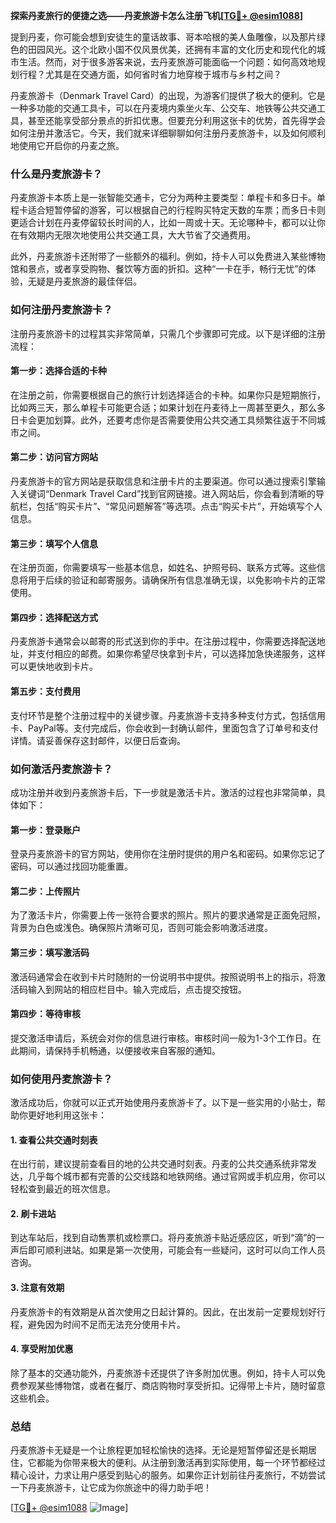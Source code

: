 **探索丹麦旅行的便捷之选——丹麦旅游卡怎么注册飞机[[TG💪+ @esim1088](https://t.me/s/esim1088)]**

提到丹麦，你可能会想到安徒生的童话故事、哥本哈根的美人鱼雕像，以及那片绿色的田园风光。这个北欧小国不仅风景优美，还拥有丰富的文化历史和现代化的城市生活。然而，对于很多游客来说，去丹麦旅游可能面临一个问题：如何高效地规划行程？尤其是在交通方面，如何省时省力地穿梭于城市与乡村之间？

丹麦旅游卡（Denmark Travel Card）的出现，为游客们提供了极大的便利。它是一种多功能的交通工具卡，可以在丹麦境内乘坐火车、公交车、地铁等公共交通工具，甚至还能享受部分景点的折扣优惠。但要充分利用这张卡的优势，首先得学会如何注册并激活它。今天，我们就来详细聊聊如何注册丹麦旅游卡，以及如何顺利地使用它开启你的丹麦之旅。

### 什么是丹麦旅游卡？

丹麦旅游卡本质上是一张智能交通卡，它分为两种主要类型：单程卡和多日卡。单程卡适合短暂停留的游客，可以根据自己的行程购买特定天数的车票；而多日卡则更适合计划在丹麦停留较长时间的人，比如一周或十天。无论哪种卡，都可以让你在有效期内无限次地使用公共交通工具，大大节省了交通费用。

此外，丹麦旅游卡还附带了一些额外的福利。例如，持卡人可以免费进入某些博物馆和景点，或者享受购物、餐饮等方面的折扣。这种“一卡在手，畅行无忧”的体验，无疑是丹麦旅游的最佳伴侣。

### 如何注册丹麦旅游卡？

注册丹麦旅游卡的过程其实非常简单，只需几个步骤即可完成。以下是详细的注册流程：

#### 第一步：选择合适的卡种

在注册之前，你需要根据自己的旅行计划选择适合的卡种。如果你只是短期旅行，比如两三天，那么单程卡可能更合适；如果计划在丹麦待上一周甚至更久，那么多日卡会更加划算。此外，还要考虑你是否需要使用公共交通工具频繁往返于不同城市之间。

#### 第二步：访问官方网站

丹麦旅游卡的官方网站是获取信息和注册卡片的主要渠道。你可以通过搜索引擎输入关键词“Denmark Travel Card”找到官网链接。进入网站后，你会看到清晰的导航栏，包括“购买卡片”、“常见问题解答”等选项。点击“购买卡片”，开始填写个人信息。

#### 第三步：填写个人信息

在注册页面，你需要填写一些基本信息，如姓名、护照号码、联系方式等。这些信息将用于后续的验证和邮寄服务。请确保所有信息准确无误，以免影响卡片的正常使用。

#### 第四步：选择配送方式

丹麦旅游卡通常会以邮寄的形式送到你的手中。在注册过程中，你需要选择配送地址，并支付相应的邮费。如果你希望尽快拿到卡片，可以选择加急快递服务，这样可以更快地收到卡片。

#### 第五步：支付费用

支付环节是整个注册过程中的关键步骤。丹麦旅游卡支持多种支付方式，包括信用卡、PayPal等。支付完成后，你会收到一封确认邮件，里面包含了订单号和支付详情。请妥善保存这封邮件，以便日后查询。

### 如何激活丹麦旅游卡？

成功注册并收到丹麦旅游卡后，下一步就是激活卡片。激活的过程也非常简单，具体如下：

#### 第一步：登录账户

登录丹麦旅游卡的官方网站，使用你在注册时提供的用户名和密码。如果你忘记了密码，可以通过找回功能重置。

#### 第二步：上传照片

为了激活卡片，你需要上传一张符合要求的照片。照片的要求通常是正面免冠照，背景为白色或浅色。确保照片清晰可见，否则可能会影响激活进度。

#### 第三步：填写激活码

激活码通常会在收到卡片时随附的一份说明书中提供。按照说明书上的指示，将激活码输入到网站的相应栏目中。输入完成后，点击提交按钮。

#### 第四步：等待审核

提交激活申请后，系统会对你的信息进行审核。审核时间一般为1-3个工作日。在此期间，请保持手机畅通，以便接收来自客服的通知。

### 如何使用丹麦旅游卡？

激活成功后，你就可以正式开始使用丹麦旅游卡了。以下是一些实用的小贴士，帮助你更好地利用这张卡：

#### 1. 查看公共交通时刻表

在出行前，建议提前查看目的地的公共交通时刻表。丹麦的公共交通系统非常发达，几乎每个城市都有完善的公交线路和地铁网络。通过官网或手机应用，你可以轻松查到最近的班次信息。

#### 2. 刷卡进站

到达车站后，找到自动售票机或检票口。将丹麦旅游卡贴近感应区，听到“滴”的一声后即可顺利进站。如果是第一次使用，可能会有一些疑问，这时可以向工作人员咨询。

#### 3. 注意有效期

丹麦旅游卡的有效期是从首次使用之日起计算的。因此，在出发前一定要规划好行程，避免因为时间不足而无法充分使用卡片。

#### 4. 享受附加优惠

除了基本的交通功能外，丹麦旅游卡还提供了许多附加优惠。例如，持卡人可以免费参观某些博物馆，或者在餐厅、商店购物时享受折扣。记得带上卡片，随时留意这些机会。

### 总结

丹麦旅游卡无疑是一个让旅程更加轻松愉快的选择。无论是短暂停留还是长期居住，它都能为你带来极大的便利。从注册到激活再到实际使用，每一个环节都经过精心设计，力求让用户感受到贴心的服务。如果你正计划前往丹麦旅行，不妨尝试一下丹麦旅游卡，让它成为你旅途中的得力助手吧！

[[TG💪+ @esim1088](https://t.me/s/esim1088) ![Image](https://i.postimg.cc/4NQfJmqS/Snipaste-2025-05-13-00-14-12.png)]